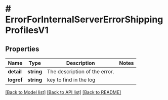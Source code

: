 # # ErrorForInternalServerErrorShippingProfilesV1

## Properties

Name | Type | Description | Notes
------------ | ------------- | ------------- | -------------
**detail** | **string** | The description of the error. |
**logref** | **string** | key to find in the log |

[[Back to Model list]](../../README.md#models) [[Back to API list]](../../README.md#endpoints) [[Back to README]](../../README.md)
